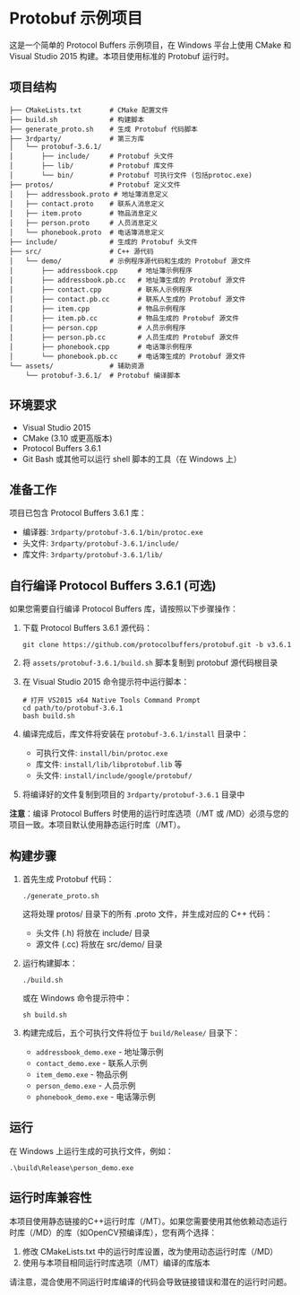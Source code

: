 # Protobuf 示例项目

这是一个简单的 Protocol Buffers 示例项目，在 Windows 平台上使用 CMake 和 Visual Studio 2015 构建。本项目使用标准的 Protobuf 运行时。

## 项目结构

```
├── CMakeLists.txt       # CMake 配置文件
├── build.sh             # 构建脚本
├── generate_proto.sh    # 生成 Protobuf 代码脚本
├── 3rdparty/            # 第三方库
│   └── protobuf-3.6.1/
│       ├── include/     # Protobuf 头文件
│       ├── lib/         # Protobuf 库文件
│       └── bin/         # Protobuf 可执行文件 (包括protoc.exe)
├── protos/              # Protobuf 定义文件
│   ├── addressbook.proto # 地址簿消息定义
│   ├── contact.proto    # 联系人消息定义
│   ├── item.proto       # 物品消息定义
│   ├── person.proto     # 人员消息定义
│   └── phonebook.proto  # 电话簿消息定义
├── include/             # 生成的 Protobuf 头文件
├── src/                 # C++ 源代码
│   └── demo/            # 示例程序源代码和生成的 Protobuf 源文件
│       ├── addressbook.cpp     # 地址簿示例程序
│       ├── addressbook.pb.cc   # 地址簿生成的 Protobuf 源文件
│       ├── contact.cpp         # 联系人示例程序
│       ├── contact.pb.cc       # 联系人生成的 Protobuf 源文件
│       ├── item.cpp            # 物品示例程序
│       ├── item.pb.cc          # 物品生成的 Protobuf 源文件
│       ├── person.cpp          # 人员示例程序
│       ├── person.pb.cc        # 人员生成的 Protobuf 源文件
│       ├── phonebook.cpp       # 电话簿示例程序
│       └── phonebook.pb.cc     # 电话簿生成的 Protobuf 源文件
└── assets/              # 辅助资源
    └── protobuf-3.6.1/  # Protobuf 编译脚本
```

## 环境要求

- Visual Studio 2015
- CMake (3.10 或更高版本)
- Protocol Buffers 3.6.1
- Git Bash 或其他可以运行 shell 脚本的工具（在 Windows 上）

## 准备工作

项目已包含 Protocol Buffers 3.6.1 库：
- 编译器: `3rdparty/protobuf-3.6.1/bin/protoc.exe`
- 头文件: `3rdparty/protobuf-3.6.1/include/`
- 库文件: `3rdparty/protobuf-3.6.1/lib/`

## 自行编译 Protocol Buffers 3.6.1 (可选)

如果您需要自行编译 Protocol Buffers 库，请按照以下步骤操作：

1. 下载 Protocol Buffers 3.6.1 源代码：
   ```
   git clone https://github.com/protocolbuffers/protobuf.git -b v3.6.1
   ```

2. 将 `assets/protobuf-3.6.1/build.sh` 脚本复制到 protobuf 源代码根目录

3. 在 Visual Studio 2015 命令提示符中运行脚本：
   ```
   # 打开 VS2015 x64 Native Tools Command Prompt
   cd path/to/protobuf-3.6.1
   bash build.sh
   ```

4. 编译完成后，库文件将安装在 `protobuf-3.6.1/install` 目录中：
   - 可执行文件: `install/bin/protoc.exe`
   - 库文件: `install/lib/libprotobuf.lib` 等
   - 头文件: `install/include/google/protobuf/`

5. 将编译好的文件复制到项目的 `3rdparty/protobuf-3.6.1` 目录中

**注意**：编译 Protocol Buffers 时使用的运行时库选项（/MT 或 /MD）必须与您的项目一致。本项目默认使用静态运行时库（/MT）。

## 构建步骤

1. 首先生成 Protobuf 代码：
   ```
   ./generate_proto.sh
   ```
   这将处理 protos/ 目录下的所有 .proto 文件，并生成对应的 C++ 代码：
   - 头文件 (.h) 将放在 include/ 目录
   - 源文件 (.cc) 将放在 src/demo/ 目录

2. 运行构建脚本：
   ```
   ./build.sh
   ```
   
   或在 Windows 命令提示符中：
   ```
   sh build.sh
   ```

3. 构建完成后，五个可执行文件将位于 `build/Release/` 目录下：
   - `addressbook_demo.exe` - 地址簿示例
   - `contact_demo.exe` - 联系人示例
   - `item_demo.exe` - 物品示例
   - `person_demo.exe` - 人员示例
   - `phonebook_demo.exe` - 电话簿示例

## 运行

在 Windows 上运行生成的可执行文件，例如：
```
.\build\Release\person_demo.exe
```

## 运行时库兼容性

本项目使用静态链接的C++运行时库（/MT）。如果您需要使用其他依赖动态运行时库（/MD）的库（如OpenCV预编译库），您有两个选择：

1. 修改 CMakeLists.txt 中的运行时库设置，改为使用动态运行时库（/MD）
2. 使用与本项目相同运行时库选项（/MT）编译的库版本

请注意，混合使用不同运行时库编译的代码会导致链接错误和潜在的运行时问题。 